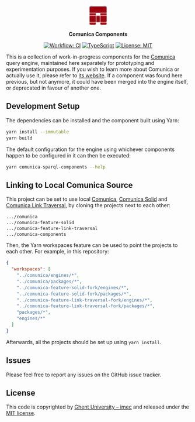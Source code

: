 <p align="center">
  <img alt="Comunica" src=".github/assets/logo.svg" width="50">
</p>

<p align="center">
  <strong>Comunica Components</strong>
</p>

<p align="center">
  <a href="https://github.com/surilindur/comunica-components/actions/workflows/ci.yml"><img alt="Workflow: CI" src=https://github.com/surilindur/comunica-components/actions/workflows/ci.yml/badge.svg?branch=main"></a>
  <a href="https://www.typescriptlang.org/"><img alt="TypeScript" src="https://img.shields.io/badge/%3C%2F%3E-TypeScript-%230074c1.svg"></a>
  <a href="https://opensource.org/licenses/MIT"><img alt="License: MIT" src="https://img.shields.io/badge/License-MIT-%23750014.svg"></a>
</p>

This is a collection of work-in-progress components for the [Comunica](https://github.com/comunica/comunica) query engine,
maintained here separately for prototyping and experimentation purposes.
If you wish to learn more about Comunica or actually use it, please refer to [its website](https://comunica.dev/).
If a component was found here previous, but not anymore, it could have been merged into the engine itself, or deprecated in favour of another one.

## Development Setup

The dependencies can be installed and the component built using Yarn:

```bash
yarn install --immutable
yarn build
```

The default configuration for the engine using whichever components happen to be configured in it can then be executed:

```bash
yarn comunica-sparql-components --help
```

## Linking to Local Comunica Source

This project can be set to use local [Comunica](https://github.com/comunica/comunica),
[Comunica Solid](https://github.com/comunica/comunica-feature-solid) and
[Comunica Link Traversal](https://github.com/comunica/comunica-feature-link-traversal),
by cloning the projects next to each other:

```
.../comunica
.../comunica-feature-solid
.../comunica-feature-link-traversal
.../comunica-components
```

Then, the Yarn workspaces feature can be used to point the projects to each other.
For example, in this repository:

```json
{
  "workspaces": [
    "../comunica/engines/*",
    "../comunica/packages/*",
    "../comunica-feature-solid-fork/engines/*",
    "../comunica-feature-solid-fork/packages/*",
    "../comunica-feature-link-traversal-fork/engines/*",
    "../comunica-feature-link-traversal-fork/packages/*",
    "packages/*",
    "engines/*"
  ]
}
```

Afterwards, all the projects should be set up using `yarn install`.

## Issues

Please feel free to report any issues on the GitHub issue tracker.

## License

This code is copyrighted by [Ghent University – imec](http://idlab.ugent.be/) and
released under the [MIT license](http://opensource.org/licenses/MIT).
